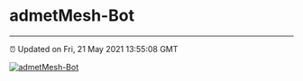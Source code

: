 # admetMesh-Bot
---
⏰ Updated on Fri, 21 May 2021 13:55:08 GMT

[![admetMesh-Bot](https://github.com/kotori-y/admetMesh-bot/actions/workflows/main.yml/badge.svg)](https://github.com/kotori-y/admetMesh-bot/actions/workflows/main.yml)
